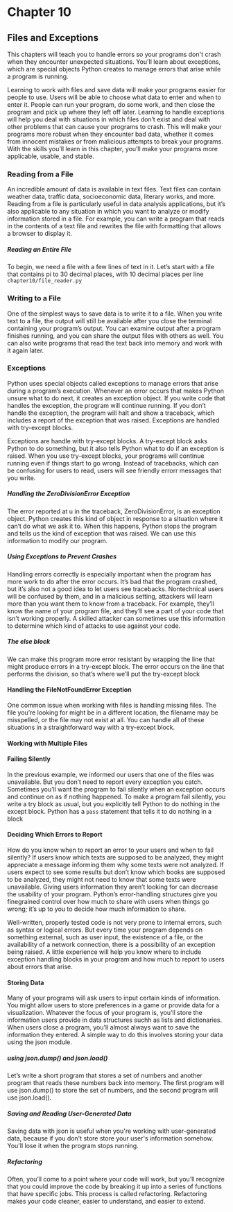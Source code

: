# Chapter 10

## Files and Exceptions
This chapters will teach you to handle errors so your programs don't crash when they encounter unexpected situations. You'll learn about exceptions, which are special objects Python creates to manage errors that arise while a program is running.

Learning to work with files and save data will make your programs
easier for people to use. Users will be able to choose what data to enter and
when to enter it. People can run your program, do some work, and then
close the program and pick up where they left off later. Learning to handle
exceptions will help you deal with situations in which files don’t exist and
deal with other problems that can cause your programs to crash. This will
make your programs more robust when they encounter bad data, whether it comes from innocent mistakes or from malicious attempts to break your programs. With the skills you’ll learn in this chapter, you’ll make your programs
more applicable, usable, and stable.

### Reading from a File

An incredible amount of data is available in text files. Text files can contain
weather data, traffic data, socioeconomic data, literary works, and
more. Reading from a file is particularly useful in data analysis applications,
but it’s also applicable to any situation in which you want to analyze
or modify information stored in a file. For example, you can write a
program that reads in the contents of a text file and rewrites the file with
formatting that allows a browser to display it.

##### Reading an Entire File
To begin, we need a file with a few lines of text in it. Let’s start with a file
that contains pi to 30 decimal places, with 10 decimal places per line
`chapter10/file_reader.py`

### Writing to a File
One of the simplest ways to save data is to write it to a file. When you write
text to a file, the output will still be available after you close the terminal
containing your program’s output. You can examine output after a program
finishes running, and you can share the output files with others as well. You
can also write programs that read the text back into memory and work with
it again later.

### Exceptions
Python uses special objects called exceptions to manage errors that arise during
a program’s execution. Whenever an error occurs that makes Python
unsure what to do next, it creates an exception object. If you write code
that handles the exception, the program will continue running. If you don’t
handle the exception, the program will halt and show a traceback, which
includes a report of the exception that was raised.
Exceptions are handled with try-except blocks. 

Exceptions are handle with try-except blocks. A try-except block asks Python to do something, but it also tells Python what to do if an exception is raised. When you use try-except blocks, your programs will continue running even if things start to go wrong. Instead of tracebacks, which can be confusing for users to read, users will see friendly errorr messages that you write.

##### Handling the ZeroDivisionError Exception

The error reported at u in the traceback, ZeroDivisionError, is an exception
object. Python creates this kind of object in response to a situation
where it can’t do what we ask it to. When this happens, Python stops the
program and tells us the kind of exception that was raised. We can use this
information to modify our program.


##### Using Exceptions to Prevent Crashes
Handling errors correctly is especially important when the program has more work to do after the error occurs. 
It’s bad that the program crashed, but it’s also not a good idea to let
users see tracebacks. Nontechnical users will be confused by them, and in
a malicious setting, attackers will learn more than you want them to know
from a traceback. For example, they’ll know the name of your program
file, and they’ll see a part of your code that isn’t working properly. A skilled
attacker can sometimes use this information to determine which kind of
attacks to use against your code.

##### The else block
We can make this program more error resistant by wrapping the line that
might produce errors in a try-except block. The error occurs on the line
that performs the division, so that’s where we’ll put the try-except block

#### Handling the FileNotFoundError Exception
One common issue when working with files is handling missing files. The
file you’re looking for might be in a different location, the filename may
be misspelled, or the file may not exist at all. You can handle all of these
situations in a straightforward way with a try-except block.

#### Working with Multiple Files



#### Failing Silently
In the previous example, we informed our users that one of the files
was unavailable. But you don’t need to report every exception you catch.
Sometimes you’ll want the program to fail silently when an exception occurs
and continue on as if nothing happened. To make a program fail silently, you
write a try block as usual, but you explicitly tell Python to do nothing in the
except block. Python has a `pass` statement that tells it to do nothing in a block

#### Deciding Which Errors to Report
How do you know when to report an error to your users and when to fail
silently? If users know which texts are supposed to be analyzed, they might
appreciate a message informing them why some texts were not analyzed. If
users expect to see some results but don’t know which books are supposed
to be analyzed, they might not need to know that some texts were unavailable.
Giving users information they aren’t looking for can decrease the
usability of your program. Python’s error-handling structures give you finegrained
control over how much to share with users when things go wrong;
it’s up to you to decide how much information to share.

Well-written, properly tested code is not very prone to internal errors,
such as syntax or logical errors. But every time your program depends on
something external, such as user input, the existence of a file, or the availability
of a network connection, there is a possibility of an exception being
raised. A little experience will help you know where to include exception
handling blocks in your program and how much to report to users about
errors that arise.

#### Storing Data
Many of your programs will ask users to input certain kinds of information. You might allow users to store preferences in a game or provide data for a visualization. Whatever the focus of your program is, you'll store the information users provide in data structures suchh as lists and dictionaries. When users close a program, you'll almost always want to save the information they entered. A simple way to do this involves storing your data using the json module.

##### using json.dump() and json.load()
Let’s write a short program that stores a set of numbers and another program
that reads these numbers back into memory. The first program will
use json.dump() to store the set of numbers, and the second program will use
json.load().

##### Saving and Reading User-Generated Data
Saving data with json is useful when you're working with user-generated data, because if you don't store store your user's information somehow. You'll lose it when the program stops running. 


##### Refactoring 
Often, you’ll come to a point where your code will work, but you’ll recognize
that you could improve the code by breaking it up into a series of functions
that have specific jobs. This process is called refactoring. Refactoring
makes your code cleaner, easier to understand, and easier to extend.